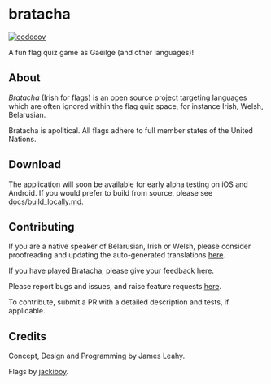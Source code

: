 # bratacha

[![codecov](https://codecov.io/gh/defuncart/bratacha/branch/master/graph/badge.svg)](https://codecov.io/gh/defuncart/bratacha)

A fun flag quiz game as Gaeilge (and other languages)!

## About

*Bratacha* (Irish for flags) is an open source project targeting languages which are often ignored within the flag quiz space, for instance Irish, Welsh, Belarusian.

Bratacha is apolitical. All flags adhere to full member states of the United Nations.

## Download

The application will soon be available for early alpha testing on iOS and Android. If you would prefer to build from source, please see [docs/build_locally.md](docs/build_locally.md).

## Contributing

If you are a native speaker of Belarusian, Irish or Welsh, please consider proofreading and updating the auto-generated translations [here](https://docs.google.com/spreadsheets/d/1bfFT6_rA-9QEBTHy1YDpdP-lgQ42Cq4YV1AchvA21pY/edit?usp=sharing).

If you have played Bratacha, please give your feedback [here](https://forms.gle/UL2nhvt8oeRH361E6).

Please report bugs and issues, and raise feature requests [here](https://github.com/defuncart/der_die_das/issues).

To contribute, submit a PR with a detailed description and tests, if applicable.

## Credits

Concept, Design and Programming by James Leahy.

Flags by [jackiboy](https://github.com/jackiboy/flagpack).
